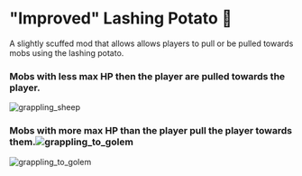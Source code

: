 # "Improved" Lashing Potato 🥔
A slightly scuffed mod that allows allows players to pull or be pulled towards mobs using the lashing potato. 

### Mobs with less max HP then the player are pulled towards the player.
![grappling_sheep](https://github.com/HyperPigeon/ImprovedLashingPotato/assets/58276133/3891e1ec-8b04-4f26-8353-a9e2963fbf0c)


### Mobs with more max HP than the player pull the player towards them.![grappling_to_golem](https://github.com/HyperPigeon/ImprovedLashingPotato/assets/58276133/65897c4c-d441-4495-92d6-95a6c159d671)
![grappling_to_golem](https://github.com/HyperPigeon/ImprovedLashingPotato/assets/58276133/96de7f56-93df-408c-85ff-4c917b07caf1)
